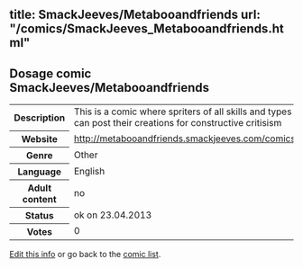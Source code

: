 title: SmackJeeves/Metabooandfriends
url: "/comics/SmackJeeves_Metabooandfriends.html"
---
Dosage comic SmackJeeves/Metabooandfriends
-----------------------------------------

<p id="msg"></p>
<script type="text/javascript">
if (window.location.search === '?edit_info_mail=sent_ok') {
  var elem = document.getElementById("msg");
  elem.innerHTML = 'Edited information sucessfully sent.';
  elem.className = 'ok';
}
</script>
<table class="comicinfo">
<tr>
<th>Description</th><td>This is a comic where spriters of all skills and types can post their creations for constructive critisism</td>
</tr>
<tr>
<th>Website</th><td><a href="http://metabooandfriends.smackjeeves.com/comics/">http://metabooandfriends.smackjeeves.com/comics/</a></td>
</tr>
<tr>
<th>Genre</th><td>Other</td>
</tr>
<tr>
<th>Language</th><td>English</td>
</tr>
<tr>
<th>Adult content</th><td>no</td>
</tr>
<tr>
<th>Status</th><td>ok on 23.04.2013</td>
</tr>
<tr>
<th>Votes</th><td>0</td>
</tr>
</table>

[Edit this info](SmackJeeves_Metabooandfriends_edit.html) or go back to the [comic list](../comic-index.html).
